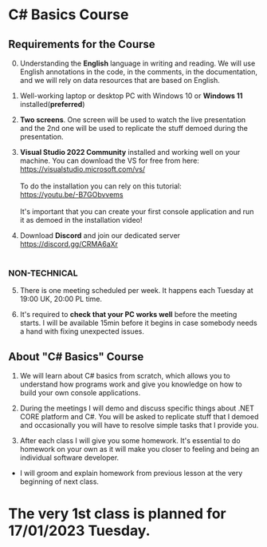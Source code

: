# C# Basics Course

## Requirements for the Course

0. Understanding the **English** language in writing and reading. We will use English annotations in the code, in the comments, in the documentation, and we will rely on data resources that are based on English.

1. Well-working laptop or desktop PC with Windows 10 or **Windows 11** installed(**preferred**)

2. **Two screens**. One screen will be used to watch the live presentation and the 2nd one will be used to replicate the stuff demoed during the presentation.

3. **Visual Studio 2022 Community** installed and working well on your machine.
You can download the VS for free from here: <br />
https://visualstudio.microsoft.com/vs/ <br /><br />
To do the installation you can rely on this tutorial: <br /> 
https://youtu.be/-B7GObvvems <br /><br />
It's important that you can create your first console application and run it as demoed in the installation video! 

4. Download **Discord** and join our dedicated server <br />
https://discord.gg/CRMA6aXr <br /><br />

### NON-TECHNICAL
5. There is one meeting scheduled per week. It happens each Tuesday at 19:00 UK, 20:00 PL time.

6. It's required to **check that your PC works well** before the meeting starts. I will be available 15min before it begins in case somebody needs a hand with fixing unexpected issues.


## About "C# Basics" Course

1. We will learn about C# basics from scratch, which allows you to understand how programs work and give you knowledge on how to build your own console applications.

2. During the meetings I will demo and discuss specific things about .NET CORE platform and C#. You will be asked to replicate stuff that I demoed and occasionally you will have to resolve simple tasks that I provide you.

3. After each class I will give you some homework. It's essential to do homework on your own as it will make you closer to feeling and being an individual software developer.
- I will groom and explain homework from previous lesson at the very beginning of next class.


 # The very 1st class is planned for 17/01/2023 Tuesday. 